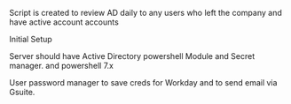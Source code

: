Script is created to review AD daily to any users who left the company and have active account accounts

Initial Setup

Server should have Active Directory powershell Module and Secret manager. and powershell 7.x 

User password manager to save creds for Workday and to send email via Gsuite.